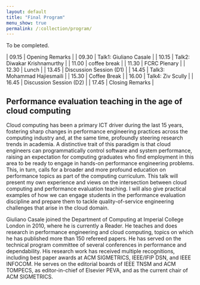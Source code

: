 ```yaml
---
layout: default
title: "Final Program"
menu_show: true
permalink: /:collection/program/
---
```


To be completed.

| 09.15 | Opening Remarks              |
| 09.30 | Talk1: Giuliano Casale       |
| 10.15 | Talk2: Diwakar Krishnamurthy |
| 11.00 | coffee break                 |
| 11.30 | FCRC Plenary                 |
| 12.30 | Lunch                        |
| 13.45 | Discussion Session (D1)      |
| 14.45 | Talk3: Mohammad Hajiesmaili  |
| 15.30 | Coffee Break                 |
| 16.00 | Talk4: Ziv Scully            |
| 16.45 | Discussion Session (D2)      |
| 17.45 | Closing Remarks              |

## Performance evaluation teaching in the age of cloud computing

Cloud computing has been a primary ICT driver during the last 15 years, fostering sharp changes in performance engineering practices across the computing industry and, at the same time, profoundly steering research trends in academia. A distinctive trait of this paradigm is that cloud engineers can programmatically control software and system performance, raising an expectation for computing graduates who find employment in this area to be ready to engage in hands-on performance engineering problems. This, in turn, calls for a broader and more profound education on performance topics as part of the computing curriculum. This talk will present my own experience and views on the intersection between cloud computing and performance evaluation teaching. I will also give practical examples of how we can engage students in the performance evaluation discipline and prepare them to tackle quality-of-service engineering challenges that arise in the cloud domain.

Giuliano Casale joined the Department of Computing at Imperial College London in 2010, where he is currently a Reader. He teaches and does research in performance engineering and cloud computing, topics on which he has published more than 150 refereed papers. He has served on the technical program committee of several conferences in performance and dependability. His research work has received multiple recognitions, including best paper awards at ACM SIGMETRICS, IEEE/IFIP DSN, and IEEE INFOCOM. He serves on the editorial boards of IEEE TNSM and ACM TOMPECS, as editor-in-chief of Elsevier PEVA, and as the current chair of ACM SIGMETRICS.

